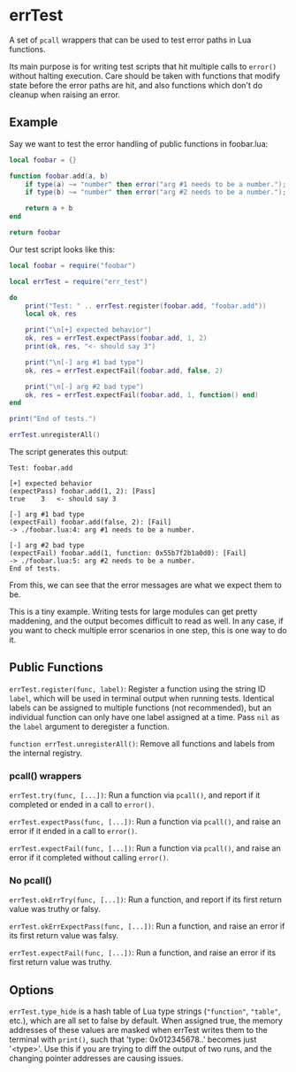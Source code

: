 # errTest

A set of `pcall` wrappers that can be used to test error paths in Lua functions.

Its main purpose is for writing test scripts that hit multiple calls to `error()` without halting execution. Care should be taken with functions that modify state before the error paths are hit, and also functions which don't do cleanup when raising an error.


## Example

Say we want to test the error handling of public functions in foobar.lua:
```lua
local foobar = {}

function foobar.add(a, b)
	if type(a) ~= "number" then error("arg #1 needs to be a number."); end
	if type(b) ~= "number" then error("arg #2 needs to be a number."); end

	return a + b
end

return foobar
```

Our test script looks like this:
```lua
local foobar = require("foobar")

local errTest = require("err_test")

do
	print("Test: " .. errTest.register(foobar.add, "foobar.add"))
	local ok, res

	print("\n[+] expected behavior")
	ok, res = errTest.expectPass(foobar.add, 1, 2)
	print(ok, res, "<- should say 3")

	print("\n[-] arg #1 bad type")
	ok, res = errTest.expectFail(foobar.add, false, 2)

	print("\n[-] arg #2 bad type")
	ok, res = errTest.expectFail(foobar.add, 1, function() end)
end

print("End of tests.")

errTest.unregisterAll()
```

The script generates this output:
```
Test: foobar.add

[+] expected behavior
(expectPass) foobar.add(1, 2): [Pass]
true	3	<- should say 3

[-] arg #1 bad type
(expectFail) foobar.add(false, 2): [Fail]
-> ./foobar.lua:4: arg #1 needs to be a number.

[-] arg #2 bad type
(expectFail) foobar.add(1, function: 0x55b7f2b1a0d0): [Fail]
-> ./foobar.lua:5: arg #2 needs to be a number.
End of tests.
```

From this, we can see that the error messages are what we expect them to be.

This is a tiny example. Writing tests for large modules can get pretty maddening, and the output becomes difficult to read as well. In any case, if you want to check multiple error scenarios in one step, this is one way to do it.


## Public Functions

`errTest.register(func, label)`: Register a function using the string ID `label`, which will be used in terminal output when running tests. Identical labels can be assigned to multiple functions (not recommended), but an individual function can only have one label assigned at a time. Pass `nil` as the `label` argument to deregister a function.


`function errTest.unregisterAll()`: Remove all functions and labels from the internal registry.


### pcall() wrappers

`errTest.try(func, [...])`: Run a function via `pcall()`, and report if it completed or ended in a call to `error()`.


`errTest.expectPass(func, [...])`: Run a function via `pcall()`, and raise an error if it ended in a call to `error()`.


`errTest.expectFail(func, [...])`: Run a function via `pcall()`, and raise an error if it completed without calling `error()`.


### No pcall()

`errTest.okErrTry(func, [...])`: Run a function, and report if its first return value was truthy or falsy.


`errTest.okErrExpectPass(func, [...])`: Run a function, and raise an error if its first return value was falsy.


`errTest.expectFail(func, [...])`: Run a function, and raise an error if its first return value was truthy.



## Options

`errTest.type_hide` is a hash table of Lua type strings (`"function"`, `"table"`, etc.), which are all set to false by default. When assigned true, the memory addresses of these values are masked when errTest writes them to the terminal with `print()`, such that 'type: 0x012345678..' becomes just '\<type\>'. Use this if you are trying to diff the output of two runs, and the changing pointer addresses are causing issues.
